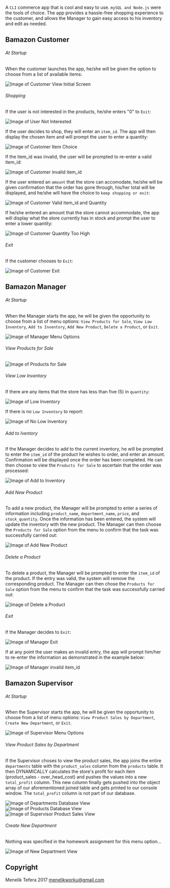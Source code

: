 A `CLI` commerce app that is cool and easy to use.  `mySQL and Node.js` were the tools of choice.  The app provides a hassle-free shopping experience to the customer, and allows the Manager to gain easy access to his inventory and edit as needed.


## Bamazon Customer

###### At Startup

When the customer launches the app, he/she will be given the option to choose from a list of available items:

![Image of Customer View Initial Screen](https://menelik7.github.io/Bamazon/images/CustomerView1.PNG "Customer View Initial Screen")

###### Shopping
If the user is not interested in the products, he/she enters "0" to `Exit`:

![Image of User Not Interested](https://menelik7.github.io/Bamazon/images/UserNotInterested.PNG "User Not Interested")

If the user decides to shop, they will enter an `item_id`.  The app will then display the chosen item and will prompt the user to enter a quantity:

![Image of Customer Item Choice](https://menelik7.github.io/Bamazon/images/CustomerView2.PNG "Customer Item Choice")

If the item_id was invalid, the user will be prompted to re-enter a valid item_id:

![Image of Customer invalid item_id](https://menelik7.github.io/Bamazon/images/CustomerView3.PNG "Customer invalid item_id")

If the user entered an `amount` that the store can accomodate, he/she will be given confirmation that the order has gone through, his/her total will be displayed, and he/she will have the choice to `keep shopping or exit`:

![Image of Customer Valid item_id and Quantity](https://menelik7.github.io/Bamazon/images/CustomerView4.PNG "Customer Valid item_id and Quantity")

If he/she entered an amount that the store cannot accommodate, the app will display what the store currently has in stock and prompt the user to enter a lower quantity:

![Image of Customer Quantity Too High](https://menelik7.github.io/Bamazon/images/CustomerView5.PNG "Customer Quantity Too High")

###### Exit

If the customer chooses to `Exit`:

![Image of Customer Exit](https://menelik7.github.io/Bamazon/images/CustomerView6.PNG "Customer Exit")




## Bamazon Manager

###### At Startup

When the Manager starts the app, he will be given the opportunity to choose from a list of menu options: `View Products for Sale`, `View Low Inventory`, `Add to Inventory`, `Add New Product`, `Delete a Product`, or `Exit`.

![Image of Manager Menu Options](https://menelik7.github.io/Bamazon/images/ManagerView1.PNG "Manager Menu Options")

###### View Products for Sale
		
![Image of Products for Sale](https://menelik7.github.io/Bamazon/images/ManagerView2.PNG "Products for Sale")

###### View Low Inventory

If there are any items that the store has less than five (5) in `quantity`:

![Image of Low Inventory](https://menelik7.github.io/Bamazon/images/ManagerView3.PNG "Low Inventory")

If there is no `Low Inventory` to report:

![Image of No Low Inventory](https://menelik7.github.io/Bamazon/images/ManagerView4.PNG "No Low Inventory")

###### Add to Iventory
		
If the Manager decides to add to the current inventory, he will be prompted to enter the `item_id` of the product he wishes to order, and enter an amount.  Confirmation will be displayed once the order has been completed.  He can then choose to view the `Products for Sale` to ascertain that the order was processed:

![Image of Add to Inventory](https://menelik7.github.io/Bamazon/images/ManagerView5.PNG "Add to Inventory")

###### Add New Product
		
To add a new product, the Manager will be prompted to enter a series of information including `product_name`, `department_name`, `price`, and `stock_quantity`.  Once the information has been entered, the system will update the inventory with the new product.  The Manager can then choose the `Products for Sale` option from the menu to confirm that the task was successfully carried out:

![Image of Add New Product](https://menelik7.github.io/Bamazon/images/ManagerView6.PNG "Add New Product")

###### Delete a Product
		
To delete a product, the Manager will be prompted to enter the `item_id` of the product.  If the entry was valid, the system will remove the corresponding product.  The Manager can then chose the `Products for Sale` option from the menu to confirm that the task was successfully carried out:

![Image of Delete a Product](https://menelik7.github.io/Bamazon/images/ManagerView7.PNG "Delete a Product")

###### Exit
		
If the Manager decides to `Exit`:

![Image of Manager Exit](https://menelik7.github.io/Bamazon/images/ManagerView8.PNG "Manager Exit")

If at any point the user makes an invalid entry, the app will prompt him/her to re-enter the information as demonstrated in the example below:

![Image of Manager invalid item_id](https://menelik7.github.io/Bamazon/images/ManagerView9.PNG "Manager invalid item_id")


## Bamazon Supervisor

###### At Startup

When the Supervisor starts the app, he will be given the opportunity to choose from a list of menu options: `View Product Sales by Department`, `Create New Department`, or `Exit`.

![Image of Supervisor Menu Options](https://menelik7.github.io/Bamazon/images/SupervisorView1.PNG "Supervisor Menu Options")

###### View Product Sales by Department

If the Supervisor choses to view the product sales, the app joins the entire `departments` table with the `product_sales` column from the `products` table.  It then DYNAMICALLY calculates the store's profit for each item (product_sales - over_head_cost) and pushes the values into a new `total_profit` column.  This new column finally gets pushed into the object array of our aforementioned joined table and gets printed to our console window.  The `total_profit` column is not part of our database.

![Image of Departments Database View](https://menelik7.github.io/Bamazon/images/departmentsDatabase.PNG "Departments Database View")
![Image of Products Database View](https://menelik7.github.io/Bamazon/images/productsDatabase.PNG "Products Database View")
![Image of Supervisor Product Sales View](https://menelik7.github.io/Bamazon/images/SupervisorView2.PNG "Supervisor Product Sales View")

###### Create New Department

Nothing was specified in the homework assignment for this menu option...

![Image of New Department View](https://menelik7.github.io/Bamazon/images/NothingSpecified.PNG "Create New Department View")

## Copyright

Menelik Tefera 2017
menelikworku@gmail.com


	



